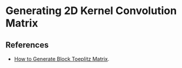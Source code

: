 # Generating 2D Kernel Convolution Matrix

## References
 *  [How to Generate Block Toeplitz Matrix](https://www.mathworks.com/matlabcentral/answers/249061).